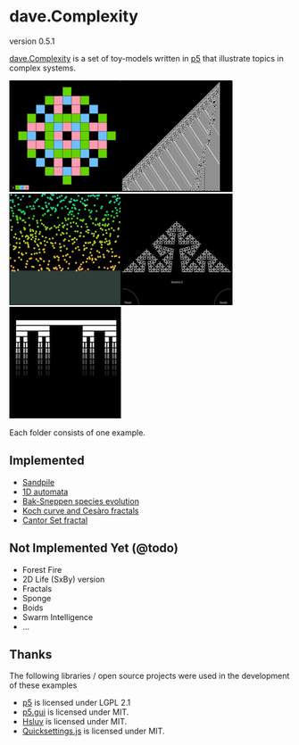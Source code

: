 # dave.Complexity 

version 0.5.1

[dave.Complexity](https://github.com/sixhat/dave.complexity) is a set of toy-models
written in [p5](https://p5js.org/) that illustrate topics in complex systems.

<img src="images/sandpile.png"><img src="images/automata1D.png"><img src="images/bak-sneppen.png"><img src="images/koch-cesaro-fractals.png"><img src="images/cantor-set.png">

Each folder consists of one example. 

## Implemented

* [Sandpile](https://www.sixhat.net/p5/dave.complexity/sandpile-Bak-Tang-Wiesenfeld/)
* [1D automata](https://www.sixhat.net/p5/dave.complexity/automata-1D/)
* [Bak-Sneppen species evolution](https://www.sixhat.net/p5/dave.complexity/evolution-soc-Bak-Sneppen/)
* [Koch curve and Cesàro fractals](https://www.sixhat.net/p5/dave.complexity/fractal-l-system-koch-curve/)
* [Cantor Set fractal](https://www.sixhat.net/p5/dave.complexity/fractal-l-system-cantor-set/)

## Not Implemented Yet (@todo)

* Forest Fire
* 2D Life (SxBy) version
* Fractals
* Sponge
* Boids
* Swarm Intelligence
* ... 

## Thanks

The following libraries / open source projects were used in the development 
of these examples

* [p5](https://p5js.org/) is licensed under LGPL 2.1
* [p5.gui](https://github.com/bitcraftlab/p5.gui) is licensed under MIT.
* [Hsluv](https://github.com/hsluv/hsluv) is licensed under MIT.
* [Quicksettings.js](https://github.com/bit101/quicksettings) is licensed under MIT.
<!-- * [underscore.js](http://underscorejs.org/) is licensed under MIT. -->


